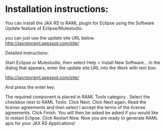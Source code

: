 # Installation instructions:

You can install the JAX RS to RAML plugin for Eclipse using the Software Update feature of Eclipse/Mulestudio.
 
you can just use the update site URL below. 
http://jaxrstoraml.appspot.com/site/

Detailed instructions:

Start Eclipse or Mulestudio, then select Help > Install New Software... 
In the dialog that appears, enter the update site URL into the Work with text box:

http://jaxrstoraml.appspot.com/site/

And press the enter key.

The required component is placed in RAML Tools category . Select the checkbox next to RAML Tools. Click Next.
Click Next again. Read the license agreements and then select I accept the terms of the license agreements. Click Finish.
You will then be asked be asked if you would like to restart Eclipse. Click Restart Now.
Now you are ready to generate RAML apis for your JAX RS Applications! 

